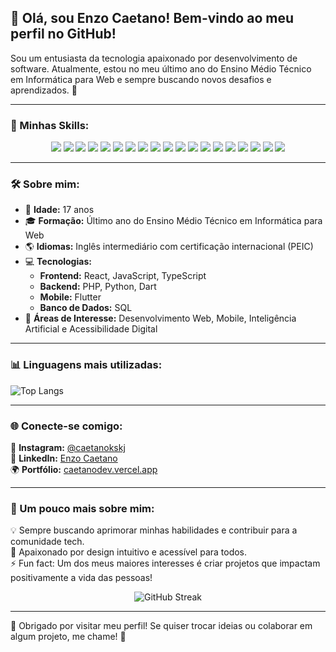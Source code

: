 ## 👋 Olá, sou Enzo Caetano! Bem-vindo ao meu perfil no GitHub!

Sou um entusiasta da tecnologia apaixonado por desenvolvimento de software. Atualmente, estou no meu último ano do Ensino Médio Técnico em Informática para Web e sempre buscando novos desafios e aprendizados. 🚀

---

### 🚀 Minhas Skills:

<p align="center">
  <img src="https://img.shields.io/badge/Flutter-02569B?style=for-the-badge&logo=flutter&logoColor=white" />
  <img src="https://img.shields.io/badge/Python-3776AB?style=for-the-badge&logo=python&logoColor=white" />
  <img src="https://img.shields.io/badge/HTML5-E34F26?style=for-the-badge&logo=html5&logoColor=white" />
  <img src="https://img.shields.io/badge/CSS3-1572B6?style=for-the-badge&logo=css3&logoColor=white" />
  <img src="https://img.shields.io/badge/Git-F05032?style=for-the-badge&logo=git&logoColor=white" />
  <img src="https://img.shields.io/badge/JavaScript-F7DF1E?style=for-the-badge&logo=javascript&logoColor=black" />
  <img src="https://img.shields.io/badge/MySQL-4479A1?style=for-the-badge&logo=mysql&logoColor=white" />
  <img src="https://img.shields.io/badge/React-61DAFB?style=for-the-badge&logo=react&logoColor=black" />
  <img src="https://img.shields.io/badge/Flask-000000?style=for-the-badge&logo=flask&logoColor=white" />
  <img src="https://img.shields.io/badge/PHP-777BB4?style=for-the-badge&logo=php&logoColor=white" />
  <img src="https://img.shields.io/badge/Node.js-339933?style=for-the-badge&logo=node.js&logoColor=white" />
  <img src="https://img.shields.io/badge/Machine%20Learning-0277BD?style=for-the-badge&logo=ai&logoColor=white" />
  <img src="https://img.shields.io/badge/Laravel-FF2D20?style=for-the-badge&logo=laravel&logoColor=white" />
  <img src="https://img.shields.io/badge/FastAPI-009688?style=for-the-badge&logo=fastapi&logoColor=white" />
  <img src="https://img.shields.io/badge/Vite-646CFF?style=for-the-badge&logo=vite&logoColor=white" />
  <img src="https://img.shields.io/badge/TypeScript-3178C6?style=for-the-badge&logo=typescript&logoColor=white" />
  <img src="https://img.shields.io/badge/Docker-2496ED?style=for-the-badge&logo=docker&logoColor=white" />
  <img src="https://img.shields.io/badge/Ubuntu-E95420?style=for-the-badge&logo=ubuntu&logoColor=white" />
  <img src="https://img.shields.io/badge/Nginx-009639?style=for-the-badge&logo=nginx&logoColor=white" />
</p>

---

### 🛠️ Sobre mim:

- 🎂 **Idade:** 17 anos
- 🎓 **Formação:** Último ano do Ensino Médio Técnico em Informática para Web
- 🌎 **Idiomas:** Inglês intermediário com certificação internacional (PEIC)
- 💻 **Tecnologias:**
  - **Frontend:** React, JavaScript, TypeScript
  - **Backend:** PHP, Python, Dart
  - **Mobile:** Flutter
  - **Banco de Dados:** SQL
- 📌 **Áreas de Interesse:** Desenvolvimento Web, Mobile, Inteligência Artificial e Acessibilidade Digital

---

### 📊 Linguagens mais utilizadas:

![Top Langs](https://github-readme-stats.vercel.app/api/top-langs/?username=EnzoCaetano015&layout=compact&theme=radical)

---

### 🌐 Conecte-se comigo:

📸 **Instagram:** [@caetanokskj](https://www.instagram.com/caetanokskj/)  
💼 **LinkedIn:** [Enzo Caetano](https://www.linkedin.com/in/enzo-caetano-peracio-rodrigues-814736290)  
🌍 **Portfólio:** [caetanodev.vercel.app](https://caetanodev.vercel.app)

---

### 🚀 Um pouco mais sobre mim:

💡 Sempre buscando aprimorar minhas habilidades e contribuir para a comunidade tech.  
🎨 Apaixonado por design intuitivo e acessível para todos.  
⚡ Fun fact: Um dos meus maiores interesses é criar projetos que impactam positivamente a vida das pessoas!


<div align="center">
  <img src="https://github-readme-streak-stats.herokuapp.com/?user=EnzoCaetano015&theme=radical" alt="GitHub Streak" />
</div>

---

💙 Obrigado por visitar meu perfil! Se quiser trocar ideias ou colaborar em algum projeto, me chame! 🚀
